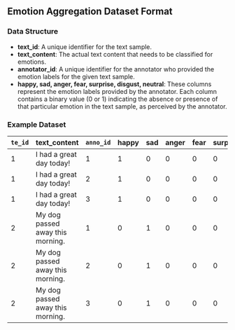 ## Emotion Aggregation Dataset Format

### Data Structure

- **text_id**: A unique identifier for the text sample.
- **text_content**: The actual text content that needs to be classified for emotions.
- **annotator_id**: A unique identifier for the annotator who provided the emotion labels for the given text sample.
- **happy, sad, anger, fear, surprise, disgust, neutral**: These columns represent the emotion labels provided by the annotator. Each column contains a binary value (0 or 1) indicating the absence or presence of that particular emotion in the text sample, as perceived by the annotator.

### Example Dataset

| `te_id` | text_content                              | `anno_id` | happy | sad | anger | fear | surprise | disgust | neutral |
|-----------|-------------------------------------------|----------------|-------|-----|-------|------|----------|---------|---------|
| 1         | I had a great day today!                  | 1              | 1     | 0   | 0     | 0    | 0        | 0       | 0       |
| 1         | I had a great day today!                  | 2              | 1     | 0   | 0     | 0    | 0        | 0       | 0       |
| 1         | I had a great day today!                  | 3              | 1     | 0   | 0     | 0    | 0        | 0       | 0       |
| 2         | My dog passed away this morning.          | 1              | 0     | 1   | 0     | 0    | 0        | 0       | 0       |
| 2         | My dog passed away this morning.          | 2              | 0     | 1   | 0     | 0    | 0        | 0       | 0       |
| 2         | My dog passed away this morning.          | 3              | 0     | 1   | 0     | 0    | 0        | 0       | 0       |

